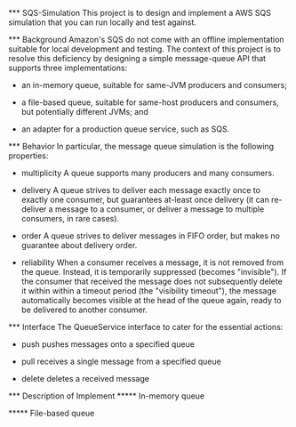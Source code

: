 *** SQS-Simulation
This project is to design and implement a AWS SQS simulation that you can run locally and test against.

*** Background
Amazon's SQS do not come with an offline implementation suitable for local development and testing.
The context of this project is to resolve this deficiency by designing a simple
message-queue API that supports three implementations:

 - an in-memory queue, suitable for same-JVM producers and consumers;

 - a file-based queue, suitable for same-host producers and consumers, but
   potentially different JVMs; and

 - an adapter for a production queue service, such as SQS.

*** Behavior
In particular, the message queue simulation is the following properties:

 - multiplicity
   A queue supports many producers and many consumers.

 - delivery
   A queue strives to deliver each message exactly once to exactly one consumer,
   but guarantees at-least once delivery (it can re-deliver a message to a
   consumer, or deliver a message to multiple consumers, in rare cases).

 - order
   A queue strives to deliver messages in FIFO order, but makes no guarantee
   about delivery order.

 - reliability
   When a consumer receives a message, it is not removed from the queue.
   Instead, it is temporarily suppressed (becomes "invisible").  If the consumer
   that received the message does not subsequently delete it within within a
   timeout period (the "visibility timeout"), the message automatically becomes
   visible at the head of the queue again, ready to be delivered to another
   consumer.
   
*** Interface
The QueueService interface to cater for the essential actions:
 - push     pushes messages onto a specified queue
 
 - pull     receives a single message from a specified queue
 
 - delete   deletes a received message
 
*** Description of Implement
***** In-memory queue

***** File-based queue
